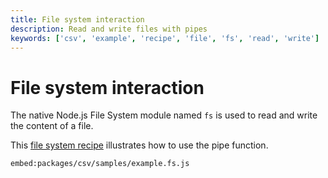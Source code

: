 ```yaml
---
title: File system interaction
description: Read and write files with pipes 
keywords: ['csv', 'example', 'recipe', 'file', 'fs', 'read', 'write']
---
```


# File system interaction

The native Node.js File System module named `fs` is used to read and write the content of a file.

This [file system recipe](https://github.com/adaltas/node-csv/blob/master/packages/csv/samples/example.fs.js) illustrates how to use the pipe function.

`embed:packages/csv/samples/example.fs.js`
